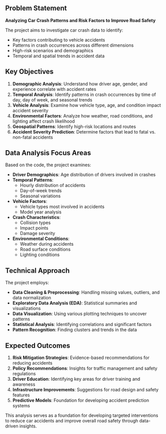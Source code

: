 ## Problem Statement

**Analyzing Car Crash Patterns and Risk Factors to Improve Road Safety**

The project aims to investigate car crash data to identify:
- Key factors contributing to vehicle accidents
- Patterns in crash occurrences across different dimensions
- High-risk scenarios and demographics
- Temporal and spatial trends in accident data

## Key Objectives

1. **Demographic Analysis**: Understand how driver age, gender, and experience correlate with accident rates
2. **Temporal Analysis**: Identify patterns in crash occurrences by time of day, day of week, and seasonal trends
3. **Vehicle Analysis**: Examine how vehicle type, age, and condition impact accident severity
4. **Environmental Factors**: Analyze how weather, road conditions, and lighting affect crash likelihood
5. **Geospatial Patterns**: Identify high-risk locations and routes
6. **Accident Severity Prediction**: Determine factors that lead to fatal vs. non-fatal accidents

## Data Analysis Focus Areas

Based on the code, the project examines:

- **Driver Demographics**: Age distribution of drivers involved in crashes
- **Temporal Patterns**: 
  - Hourly distribution of accidents
  - Day-of-week trends
  - Seasonal variations
- **Vehicle Factors**:
  - Vehicle types most involved in accidents
  - Model year analysis
- **Crash Characteristics**:
  - Collision types
  - Impact points
  - Damage severity
- **Environmental Conditions**:
  - Weather during accidents
  - Road surface conditions
  - Lighting conditions

## Technical Approach

The project employs:
- **Data Cleaning & Preprocessing**: Handling missing values, outliers, and data normalization
- **Exploratory Data Analysis (EDA)**: Statistical summaries and visualizations
- **Data Visualization**: Using various plotting techniques to uncover patterns
- **Statistical Analysis**: Identifying correlations and significant factors
- **Pattern Recognition**: Finding clusters and trends in the data

## Expected Outcomes

1. **Risk Mitigation Strategies**: Evidence-based recommendations for reducing accidents
2. **Policy Recommendations**: Insights for traffic management and safety regulations
3. **Driver Education**: Identifying key areas for driver training and awareness
4. **Infrastructure Improvements**: Suggestions for road design and safety features
5. **Predictive Models**: Foundation for developing accident prediction systems

This analysis serves as a foundation for developing targeted interventions to reduce car accidents and improve overall road safety through data-driven insights.
